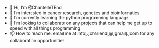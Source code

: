 - 👋 Hi, I’m @ChantelleTEnd
- 👀 I’m interested in cancer research, genetics and bioinformatics
- 🌱 I’m currently learning the python programming language 
- 💞️ I’m looking to collaborate on any projects that can help me get up to speed with all things programming
- 📫 How to reach me: email me at info[.]chariend[@]gmail[.]com for any collaboration opportunities

<!---
ChantelleTEnd/ChantelleTEnd is a ✨ special ✨ repository because its `README.md` (this file) appears on your GitHub profile.
You can click the Preview link to take a look at your changes.
--->
